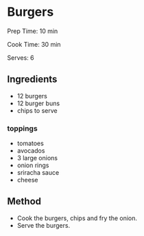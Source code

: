 # Burgers

Prep Time: 10 min

Cook Time: 30 min

Serves: 6

## Ingredients

- 12 burgers
- 12 burger buns
- chips to serve

### toppings

- tomatoes
- avocados
- 3 large onions
- onion rings
- sriracha sauce
- cheese

## Method

- Cook the burgers, chips and fry the onion.
- Serve the burgers.

